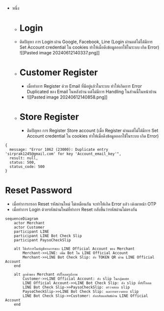 - หนึ่ง
	- # **Login**
	-  ติดปัญหา การ Login ผ่าน Google, Facebook, Line (Login ผ่านแต่ไม่ได้มีการ Set Account credential ใน cookies ทำให้เมื่อดึงข้อมูลออกใช้ในระบบ เกิด Error) ![[Pasted image 20240612140337.png]]
	- # **Customer Register**
		- เมื่อทำการ Register ด้วย Email ที่มีอยู่แล้วในระบบ ทำให้เกิดการ Error Duplicated ของ Email ในหลังบ้าน แต่ไม่มีการ Handling ในส่วนนี้ในหน้าบ้าน
		- ![[Pasted image 20240612140858.png]]
	- # Store Register
		- ติดปัญหา การ Register Store account  (เมื่อ Register ผ่านแต่ไม่ได้มีการ Set Account credential ใน cookies ทำให้เมื่อดึงข้อมูลออกใช้ในระบบ เกิด Error) 
```shell
{
  message: "Error 1062 (23000): Duplicate entry 'sirprak1245@gmail.com' for key 'Account_email_key'",
  result: null,
  status: 500,
  status_code: 500
}
```

# Reset Password
- เมื่อทำการกรอก Reset รหัสผ่านใหม่ ไม่เหมือนกัน จะทำให้เกิด Error แล้ว เด้งมาหน้า OTP
- เมื่อทำการ Login ด้วยรหัสผ่านใหม่ที่ทำการ Reset กลับขึ้นว่ารหัสผ่านไม่ตรงกัน


```merm
sequenceDiagram
    actor Merchant
    actor Customer
    participant LINE
    participant LINE Bot Check Slip
    participant PaysoCheckSlip

    alt ใช้บริการในบัญชีทางการของ LINE Official Account ของ Merchant
        Merchant->>LINE: เพิ่ม Bot ใน LINE Official Account
        Merchant->>LINE Bot Check Slip: ส่ง TOKEN QR ผ่าน LINE Official Account
    end

    alt ลูกค้าของ Merchant อัปโหลดรูปภาพ
        Customer->>LINE Official Account: ส่ง slip ในกลุ่มแชท
        LINE Official Account->>LINE Bot Check Slip: ส่ง slip ที่อัปโหลด
        LINE Bot Check Slip->>PaysoCheckSlip: ตรวจสอบ slip
        PaysoCheckSlip->>LINE Bot Check Slip: ผลการตรวจสอบ slip
        LINE Bot Check Slip->>Customer: ส่งกลับผลลัพธ์ผ่าน LINE Official Account
    end
```
